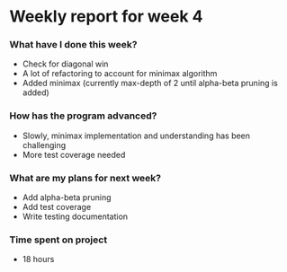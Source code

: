 # Weekly report for week 4

### What have I done this week?
- Check for diagonal win
- A lot of refactoring to account for minimax algorithm
- Added minimax (currently max-depth of 2 until alpha-beta pruning is added)

### How has the program advanced?
- Slowly, minimax implementation and understanding has been challenging
- More test coverage needed

### What are my plans for next week?
- Add alpha-beta pruning
- Add test coverage
- Write testing documentation

### Time spent on project
- 18 hours
